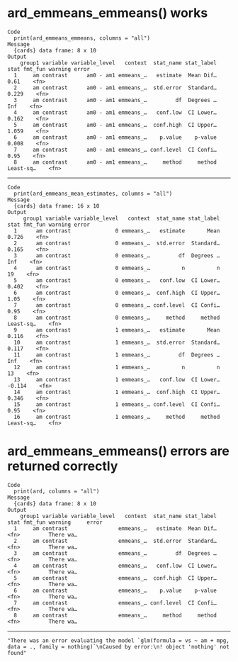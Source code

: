 # ard_emmeans_emmeans() works

    Code
      print(ard_emmeans_emmeans, columns = "all")
    Message
      {cards} data frame: 8 x 10
    Output
        group1 variable variable_level   context  stat_name stat_label      stat fmt_fun warning error
      1     am contrast      am0 - am1 emmeans_…   estimate  Mean Dif…      0.61    <fn>              
      2     am contrast      am0 - am1 emmeans_…  std.error  Standard…     0.229    <fn>              
      3     am contrast      am0 - am1 emmeans_…         df  Degrees …       Inf    <fn>              
      4     am contrast      am0 - am1 emmeans_…   conf.low  CI Lower…     0.162    <fn>              
      5     am contrast      am0 - am1 emmeans_…  conf.high  CI Upper…     1.059    <fn>              
      6     am contrast      am0 - am1 emmeans_…    p.value    p-value     0.008    <fn>              
      7     am contrast      am0 - am1 emmeans_… conf.level  CI Confi…      0.95    <fn>              
      8     am contrast      am0 - am1 emmeans_…     method     method Least-sq…    <fn>              

---

    Code
      print(ard_emmeans_mean_estimates, columns = "all")
    Message
      {cards} data frame: 16 x 10
    Output
         group1 variable variable_level   context  stat_name stat_label      stat fmt_fun warning error
      1      am contrast              0 emmeans_…   estimate       Mean     0.726    <fn>              
      2      am contrast              0 emmeans_…  std.error  Standard…     0.165    <fn>              
      3      am contrast              0 emmeans_…         df  Degrees …       Inf    <fn>              
      4      am contrast              0 emmeans_…          n          n        19    <fn>              
      5      am contrast              0 emmeans_…   conf.low  CI Lower…     0.402    <fn>              
      6      am contrast              0 emmeans_…  conf.high  CI Upper…      1.05    <fn>              
      7      am contrast              0 emmeans_… conf.level  CI Confi…      0.95    <fn>              
      8      am contrast              0 emmeans_…     method     method Least-sq…    <fn>              
      9      am contrast              1 emmeans_…   estimate       Mean     0.116    <fn>              
      10     am contrast              1 emmeans_…  std.error  Standard…     0.117    <fn>              
      11     am contrast              1 emmeans_…         df  Degrees …       Inf    <fn>              
      12     am contrast              1 emmeans_…          n          n        13    <fn>              
      13     am contrast              1 emmeans_…   conf.low  CI Lower…    -0.114    <fn>              
      14     am contrast              1 emmeans_…  conf.high  CI Upper…     0.346    <fn>              
      15     am contrast              1 emmeans_… conf.level  CI Confi…      0.95    <fn>              
      16     am contrast              1 emmeans_…     method     method Least-sq…    <fn>              

# ard_emmeans_emmeans() errors are returned correctly

    Code
      print(ard, columns = "all")
    Message
      {cards} data frame: 8 x 10
    Output
        group1 variable variable_level   context  stat_name stat_label stat fmt_fun warning     error
      1     am contrast                emmeans_…   estimate  Mean Dif…         <fn>         There wa…
      2     am contrast                emmeans_…  std.error  Standard…         <fn>         There wa…
      3     am contrast                emmeans_…         df  Degrees …         <fn>         There wa…
      4     am contrast                emmeans_…   conf.low  CI Lower…         <fn>         There wa…
      5     am contrast                emmeans_…  conf.high  CI Upper…         <fn>         There wa…
      6     am contrast                emmeans_…    p.value    p-value         <fn>         There wa…
      7     am contrast                emmeans_… conf.level  CI Confi…         <fn>         There wa…
      8     am contrast                emmeans_…     method     method         <fn>         There wa…

---

    "There was an error evaluating the model `glm(formula = vs ~ am + mpg, data = ., family = nothing)`\nCaused by error:\n! object 'nothing' not found"

